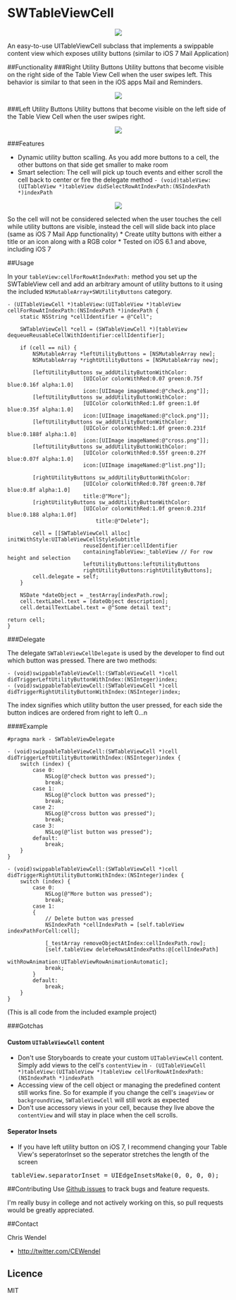 SWTableViewCell
===============

<p align="center"><img src="http://i.imgur.com/njKCjK8.gif"/></p>

An easy-to-use UITableViewCell subclass that implements a swippable content view which exposes utility buttons (similar to iOS 7 Mail Application)

##Functionality
###Right Utility Buttons
Utility buttons that become visible on the right side of the Table View Cell when the user swipes left. This behavior is similar to that seen in the iOS apps Mail and Reminders.

<p align="center"><img src="http://i.imgur.com/gDZFRpr.gif"/></p>

###Left Utility Buttons
Utility buttons that become visible on the left side of the Table View Cell when the user swipes right. 

<p align="center"><img src="http://i.imgur.com/qt6aISz.gif"/></p>

###Features
* Dynamic utility button scalling. As you add more buttons to a cell, the other buttons on that side get smaller to make room
* Smart selection: The cell will pick up touch events and either scroll the cell back to center or fire the delegate method `- (void)tableView:(UITableView *)tableView didSelectRowAtIndexPath:(NSIndexPath *)indexPath` 
<p align="center"><img src="http://i.imgur.com/TYGx9h8.gif"/></p>
So the cell will not be considered selected when the user touches the cell while utility buttons are visible, instead the cell will slide back into place (same as iOS 7 Mail App functionality)
* Create utilty buttons with either a title or an icon along with a RGB color
* Tested on iOS 6.1 and above, including iOS 7

##Usage

In your `tableView:cellForRowAtIndexPath:` method you set up the SWTableView cell and add an arbitrary amount of utility buttons to it using the included `NSMutableArray+SWUtilityButtons` category.

```objc
- (UITableViewCell *)tableView:(UITableView *)tableView cellForRowAtIndexPath:(NSIndexPath *)indexPath {
    static NSString *cellIdentifier = @"Cell";
    
    SWTableViewCell *cell = (SWTableViewCell *)[tableView dequeueReusableCellWithIdentifier:cellIdentifier];
    
    if (cell == nil) {
        NSMutableArray *leftUtilityButtons = [NSMutableArray new];
        NSMutableArray *rightUtilityButtons = [NSMutableArray new];
        
        [leftUtilityButtons sw_addUtilityButtonWithColor:
                        [UIColor colorWithRed:0.07 green:0.75f blue:0.16f alpha:1.0] 
                        icon:[UIImage imageNamed:@"check.png"]];
        [leftUtilityButtons sw_addUtilityButtonWithColor:
                        [UIColor colorWithRed:1.0f green:1.0f blue:0.35f alpha:1.0] 
                        icon:[UIImage imageNamed:@"clock.png"]];
        [leftUtilityButtons sw_addUtilityButtonWithColor:
                        [UIColor colorWithRed:1.0f green:0.231f blue:0.188f alpha:1.0] 
                        icon:[UIImage imageNamed:@"cross.png"]];
        [leftUtilityButtons sw_addUtilityButtonWithColor:
                        [UIColor colorWithRed:0.55f green:0.27f blue:0.07f alpha:1.0] 
                        icon:[UIImage imageNamed:@"list.png"]];
        
        [rightUtilityButtons sw_addUtilityButtonWithColor:
                        [UIColor colorWithRed:0.78f green:0.78f blue:0.8f alpha:1.0]
                        title:@"More"];
        [rightUtilityButtons sw_addUtilityButtonWithColor:
                        [UIColor colorWithRed:1.0f green:0.231f blue:0.188 alpha:1.0f] 
                            title:@"Delete"];
        
        cell = [[SWTableViewCell alloc] initWithStyle:UITableViewCellStyleSubtitle 
                        reuseIdentifier:cellIdentifier 
                        containingTableView:_tableView // For row height and selection
                        leftUtilityButtons:leftUtilityButtons 
                        rightUtilityButtons:rightUtilityButtons];
        cell.delegate = self;
    }
    
    NSDate *dateObject = _testArray[indexPath.row];
    cell.textLabel.text = [dateObject description];
    cell.detailTextLabel.text = @"Some detail text";

return cell;
}
```

###Delegate

The delegate `SWTableViewCellDelegate` is used by the developer to find out which button was pressed. There are two methods:

```objc
- (void)swippableTableViewCell:(SWTableViewCell *)cell didTriggerLeftUtilityButtonWithIndex:(NSInteger)index;
- (void)swippableTableViewCell:(SWTableViewCell *)cell didTriggerRightUtilityButtonWithIndex:(NSInteger)index;
```

The index signifies which utility button the user pressed, for each side the button indices are ordered from right to left 0...n

####Example

```objc
#pragma mark - SWTableViewDelegate

- (void)swippableTableViewCell:(SWTableViewCell *)cell didTriggerLeftUtilityButtonWithIndex:(NSInteger)index {
    switch (index) {
        case 0:
            NSLog(@"check button was pressed");
            break;
        case 1:
            NSLog(@"clock button was pressed");
            break;
        case 2:
            NSLog(@"cross button was pressed");
            break;
        case 3:
            NSLog(@"list button was pressed");
        default:
            break;
    }
}

- (void)swippableTableViewCell:(SWTableViewCell *)cell didTriggerRightUtilityButtonWithIndex:(NSInteger)index {
    switch (index) {
        case 0:
            NSLog(@"More button was pressed");
            break;
        case 1:
        {
            // Delete button was pressed
            NSIndexPath *cellIndexPath = [self.tableView indexPathForCell:cell];
            
            [_testArray removeObjectAtIndex:cellIndexPath.row];
            [self.tableView deleteRowsAtIndexPaths:@[cellIndexPath] 
                    withRowAnimation:UITableViewRowAnimationAutomatic];
            break;
        }
        default:
            break;
    }
}
```

(This is all code from the included example project)

###Gotchas

#### Custom `UITableViewCell` content
* Don't use Storyboards to create your custom `UITableViewCell` content. Simply add views to the cell's `contentView` in `- (UITableViewCell *)tableView:(UITableView *)tableView cellForRowAtIndexPath:(NSIndexPath *)indexPath`
* Accessing view of the cell object or managing the predefined content still works fine. So for example if you change the cell's `imageView` or `backgroundView`, `SWTableViewCell` will still work as expected
* Don't use accessory views in your cell, because they live above the `contentView` and will stay in place when the cell scrolls.

#### Seperator Insets
* If you have left utility button on iOS 7, I recommend changing your Table View's seperatorInset so the seperator stretches the length of the screen
<pre> tableView.separatorInset = UIEdgeInsetsMake(0, 0, 0, 0); </pre>


##Contributing
Use [Github issues](https://github.com/cewendel/SWTableViewCell/issues) to track bugs and feature requests.

I'm really busy in college and not actively working on this, so pull requests would be greatly appreciated.

##Contact

Chris Wendel

- http://twitter.com/CEWendel

## Licence

MIT 





